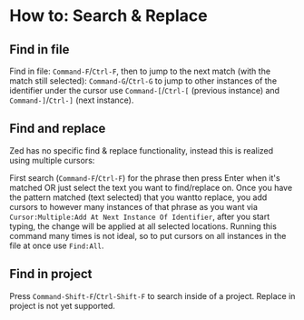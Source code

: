 How to: Search & Replace
=======================

Find in file
-------------
Find in file: `Command-F`/`Ctrl-F`, then to jump to the next match (with the match still selected): `Command-G`/`Ctrl-G` to jump to other instances of the identifier under the cursor use `Command-[`/`Ctrl-[` (previous instance) and `Command-]`/`Ctrl-]` (next instance).

Find and replace
----------------
Zed has no specific find & replace functionality, instead this is realized using multiple cursors:

First search (`Command-F`/`Ctrl-F`) for the phrase then press Enter when it's matched OR just select the text you want to find/replace on. Once you have the pattern matched (text selected) that you wantto replace, you add cursors to however many instances of that phrase as you want via `Cursor:Multiple:Add At Next Instance Of Identifier`, after you start typing, the change will be applied at all selected locations. Running this command many times is not ideal, so to put cursors on all instances in the file at once use `Find:All`.

Find in project
---------------
Press `Command-Shift-F`/`Ctrl-Shift-F` to search inside of a project. Replace in project is not yet supported.
